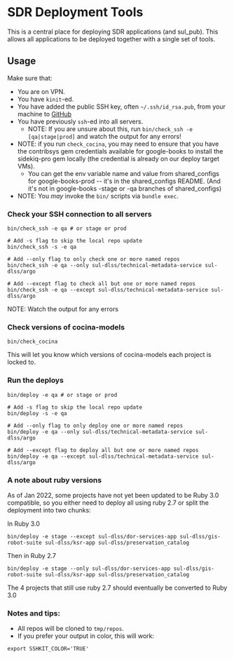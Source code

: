 # SDR Deployment Tools

This is a central place for deploying SDR applications (and sul_pub). This allows all applications
to be deployed together with a single set of tools.

## Usage

Make sure that:

* You are on VPN.
* You have `kinit`-ed.
* You have added the public SSH key, often `~/.ssh/id_rsa.pub`, from your machine to [GitHub](https://github.com/settings/keys)
* You have previously `ssh`-ed into all servers.
  * NOTE: If you are unsure about this, run `bin/check_ssh -e [qa|stage|prod]` and watch the output for any errors!
* NOTE: if you run `check_cocina`, you may need to ensure that you have the contribsys gem credentials available for google-books to install the sidekiq-pro gem locally (the credential is already on our deploy target VMs).
  * You can get the env variable name and value from shared_configs for google-books-prod -- it's in the shared_configs README. (And it's not in google-books -stage or -qa branches of shared_configs)
* NOTE: You *may* invoke the `bin/` scripts via `bundle exec`.

### Check your SSH connection to all servers

```
bin/check_ssh -e qa # or stage or prod

# Add -s flag to skip the local repo update
bin/check_ssh -s -e qa

# Add --only flag to only check one or more named repos
bin/check_ssh -e qa --only sul-dlss/technical-metadata-service sul-dlss/argo

# Add --except flag to check all but one or more named repos
bin/check_ssh -e qa --except sul-dlss/technical-metadata-service sul-dlss/argo
```

NOTE: Watch the output for any errors

### Check versions of cocina-models

```
bin/check_cocina
```

This will let you know which versions of cocina-models each project is locked to.


### Run the deploys

```
bin/deploy -e qa # or stage or prod

# Add -s flag to skip the local repo update
bin/deploy -s -e qa

# Add --only flag to only deploy one or more named repos
bin/deploy -e qa --only sul-dlss/technical-metadata-service sul-dlss/argo

# Add --except flag to deploy all but one or more named repos
bin/deploy -e qa --except sul-dlss/technical-metadata-service sul-dlss/argo
```

### A note about ruby versions

As of Jan 2022, some projects have not yet been updated to be Ruby 3.0 compatible, so you either need to deploy all using ruby 2.7 or split the deployment into two chunks:

In Ruby 3.0

```
bin/deploy -e stage --except sul-dlss/dor-services-app sul-dlss/gis-robot-suite sul-dlss/ksr-app sul-dlss/preservation_catalog
```

Then in Ruby 2.7
```
bin/deploy -e stage --only sul-dlss/dor-services-app sul-dlss/gis-robot-suite sul-dlss/ksr-app sul-dlss/preservation_catalog
```

The 4 projects that still use ruby 2.7 should eventually be converted to Ruby 3.0


### Notes and tips:
* All repos will be cloned to `tmp/repos`.
* If you prefer your output in color, this will work:
```
export SSHKIT_COLOR='TRUE'
```
